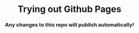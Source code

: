 <div align="center">

# Trying out Github Pages

### Any changes to this repo will publish automatically!
</div>